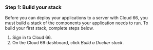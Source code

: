 <!-- usedin: [ _general/Introduction/cloud66-introduction-v1.md] -->


### Step 1: Build your stack

Before you can deploy your applications to a server with Cloud 66, you must build a stack of the components your application needs to run. To build your first stack, complete steps below.

1.  Sign in to Cloud 66.
2.  On the Cloud 66 dashboard, click _Build a Docker stack_.

